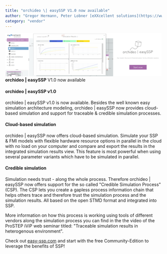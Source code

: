```yaml
---
title: "orchideo \| easySSP V1.0 now available"
author: "Gregor Hermann, Peter Lobner [eXXcellent solutions](https://www.exxcellent.de/)"
category: "vendor"
---
```

![alt text](easySSP-newsletter.png 'orchideo | easySSP X-Mas Edition')
**orchideo | easySSP** V1.0 now available

#### orchideo | easySSP v1.0

orchideo | easySSP v1.0 is now available. 
Besides the well known easy simulation architecture modeling, orchideo | easySSP now provides cloud-based simulation and support for traceable & credible simulation processes.


#### Cloud-based simulation
orchideo | easySSP now offers cloud-based simulation. 
Simulate your SSP & FMI models with flexible hardware resource options in parallel in the cloud with no load on your computer and compare and export the results in the integrated simulation results view.
This feature is most powerful when using several parameter variants which have to be simulated in parallel.


#### Credible simulation
Simulation needs trust - along the whole process. Therefore orchideo | easySSP now offers support for the so called "Credible Simulation Process" (CSP).
The CSP lets you create a gapless process information chain that helps others trace and therefore trust the simulation process and the simulation results. 
All based on the open STMD format and integrated into SSP. 


More information on how this process is working using tools of different vendors along the simulation process you can find in the the video of the ProSTEP iViP web seminar titled: "Traceable simulation results in heterogenous environment".


Check out [easy-ssp.com](https://easy-ssp.com) and start with the free Community-Edition to leverage the benefits of SSP!
